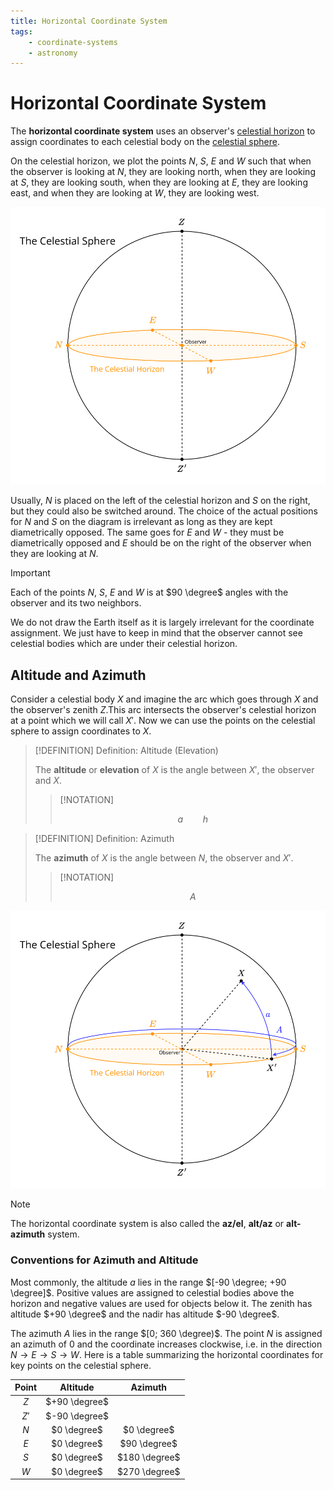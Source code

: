 ```yaml
---
title: Horizontal Coordinate System
tags:
    - coordinate-systems
    - astronomy
---
```


# Horizontal Coordinate System

The **horizontal coordinate system** uses an observer's [celestial horizon](The%20Celestial%20Sphere.md#the%20celestial%20horizon) to assign coordinates to each celestial body on the [celestial sphere](The%20Celestial%20Sphere.md). 

On the celestial horizon, we plot the points $N$, $S$, $E$ and $W$ such that when the observer is looking at $N$, they are looking north, when they are looking at $S$, they are looking south, when they are looking at $E$, they are looking east, and when they are looking at $W$, they are looking west.

![](res/NSEW%20Celestial%20Horizon.svg)

Usually, $N$ is placed on the left of the celestial horizon and $S$ on the right, but they could also be switched around. The choice of the actual positions for $N$ and $S$ on the diagram is irrelevant as long as they are kept diametrically opposed. The same goes for $E$ and $W$ - they must be diametrically opposed and $E$ should be on the right of the observer when they are looking at $N$. 

>[!IMPORTANT]
>
>Each of the points $N$, $S$, $E$ and $W$ is at $90 \degree$ angles with the observer and its two neighbors.
>

We do not draw the Earth itself as it is largely irrelevant for the coordinate assignment. We just have to keep in mind that the observer cannot see celestial bodies which are under their celestial horizon.

## Altitude and Azimuth

Consider a celestial body $X$ and imagine the arc which goes through $X$ and the observer's zenith $Z$.This arc intersects the observer's celestial horizon at a point which we will call $X'$. Now we can use the points on the celestial sphere to assign coordinates to $X$.

>[!DEFINITION] Definition: Altitude (Elevation)
>
>The **altitude** or **elevation** of $X$ is the angle between $X'$, the observer and $X$.
>
>>[!NOTATION]
>>
>>$$
>>a \qquad h
>>$$
>>
>

>[!DEFINITION] Definition: Azimuth
>
>The **azimuth** of $X$ is the angle between $N$, the observer and $X'$.
>
>>[!NOTATION]
>>
>>$$
>>A
>>$$
>>
>

![](res/Horizontal%20Coordinate%20System.svg)

>[!NOTE]
>
>The horizontal coordinate system is also called the **az/el**, **alt/az** or **alt-azimuth** system.
>

### Conventions for Azimuth and Altitude

Most commonly, the altitude $a$ lies in the range $[-90 \degree; +90 \degree]$. Positive values are assigned to celestial bodies above the horizon and negative values are used for objects below it. The zenith has altitude $+90 \degree$ and the nadir has altitude $-90 \degree$.

The azimuth $A$ lies in the range $[0; 360 \degree)$. The point $N$ is assigned an azimuth of $0$ and the coordinate increases clockwise, i.e. in the direction $N \to E \to S \to W$. Here is a table summarizing the horizontal coordinates for key points on the celestial sphere.

|Point|Altitude|Azimuth|
|:--:|:--:|:--:|
|$Z$|$+90 \degree$||
|$Z'$|$-90 \degree$||
|$N$|$0 \degree$|$0 \degree$|
|$E$|$0 \degree$|$90 \degree$|
|$S$|$0 \degree$|$180 \degree$|
|$W$|$0 \degree$|$270 \degree$|

